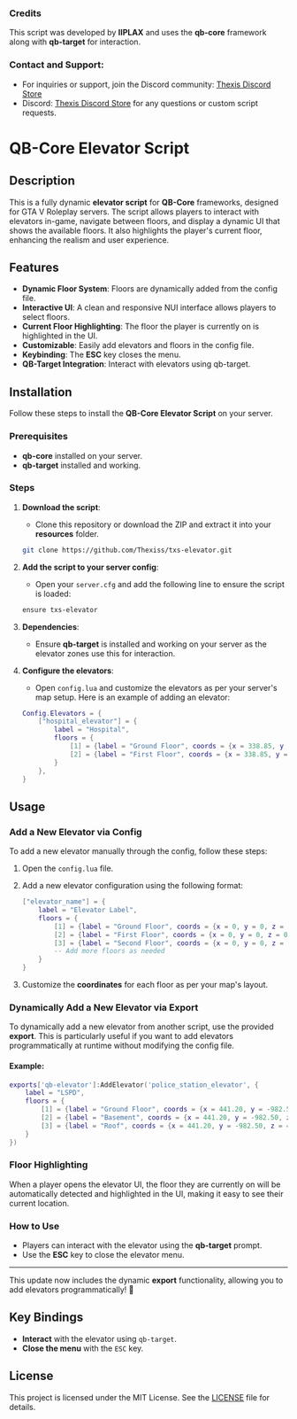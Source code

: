 ### Credits

This script was developed by **IIPLAX** and uses the **qb-core** framework along with **qb-target** for interaction. 

### Contact and Support:
- For inquiries or support, join the Discord community: [Thexis Discord Store](https://discord.gg/txs)
- Discord: [Thexis Discord Store](https://discord.gg/txs) for any questions or custom script requests.


# QB-Core Elevator Script

## Description

This is a fully dynamic **elevator script** for **QB-Core** frameworks, designed for GTA V Roleplay servers. The script allows players to interact with elevators in-game, navigate between floors, and display a dynamic UI that shows the available floors. It also highlights the player's current floor, enhancing the realism and user experience.

## Features

- **Dynamic Floor System**: Floors are dynamically added from the config file.
- **Interactive UI**: A clean and responsive NUI interface allows players to select floors.
- **Current Floor Highlighting**: The floor the player is currently on is highlighted in the UI.
- **Customizable**: Easily add elevators and floors in the config file.
- **Keybinding**: The **ESC** key closes the menu.
- **QB-Target Integration**: Interact with elevators using qb-target.

## Installation

Follow these steps to install the **QB-Core Elevator Script** on your server.

### Prerequisites
- **qb-core** installed on your server.
- **qb-target** installed and working.

### Steps

1. **Download the script**:
   - Clone this repository or download the ZIP and extract it into your **resources** folder.
   ```bash
   git clone https://github.com/Thexiss/txs-elevator.git
   ```

2. **Add the script to your server config**:
   - Open your `server.cfg` and add the following line to ensure the script is loaded:
   ```bash
   ensure txs-elevator
   ```

3. **Dependencies**:
   - Ensure **qb-target** is installed and working on your server as the elevator zones use this for interaction.

4. **Configure the elevators**:
   - Open `config.lua` and customize the elevators as per your server's map setup. Here is an example of adding an elevator:
   ```lua
   Config.Elevators = {
       ["hospital_elevator"] = {
           label = "Hospital",
           floors = {
               [1] = {label = "Ground Floor", coords = {x = 338.85, y = -1394.56, z = 32.51}},
               [2] = {label = "First Floor", coords = {x = 338.85, y = -1394.56, z = 39.00}},
           }
       },
   }
   ```

## Usage

### Add a New Elevator via Config
To add a new elevator manually through the config, follow these steps:

1. Open the `config.lua` file.
2. Add a new elevator configuration using the following format:
   ```lua
   ["elevator_name"] = {
       label = "Elevator Label",
       floors = {
           [1] = {label = "Ground Floor", coords = {x = 0, y = 0, z = 0}},
           [2] = {label = "First Floor", coords = {x = 0, y = 0, z = 0}},
           [3] = {label = "Second Floor", coords = {x = 0, y = 0, z = 0}},
           -- Add more floors as needed
       }
   }
   ```

3. Customize the **coordinates** for each floor as per your map's layout.

### Dynamically Add a New Elevator via Export
To dynamically add a new elevator from another script, use the provided **export**. This is particularly useful if you want to add elevators programmatically at runtime without modifying the config file.

#### Example:
```lua
exports['qb-elevator']:AddElevator('police_station_elevator', {
    label = "LSPD",
    floors = {
        [1] = {label = "Ground Floor", coords = {x = 441.20, y = -982.50, z = 30.69}},
        [2] = {label = "Basement", coords = {x = 441.20, y = -982.50, z = 26.67}},
        [3] = {label = "Roof", coords = {x = 441.20, y = -982.50, z = 43.43}},
    }
})
```

### Floor Highlighting
When a player opens the elevator UI, the floor they are currently on will be automatically detected and highlighted in the UI, making it easy to see their current location.

### How to Use
- Players can interact with the elevator using the **qb-target** prompt.
- Use the **ESC** key to close the elevator menu.

---

This update now includes the dynamic **export** functionality, allowing you to add elevators programmatically! 🚀

## Key Bindings

- **Interact** with the elevator using `qb-target`.
- **Close the menu** with the `ESC` key.

## License

This project is licensed under the MIT License. See the [LICENSE](LICENSE) file for details.
